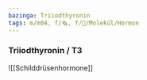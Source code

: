 ```yaml
---
bazinga: Triiodthyronin
tags: m/m04, f/🗞️, f/🧪/Molekül/Hormon
---
```

### Triiodthyronin / T3
![[Schilddrüsenhormone]]